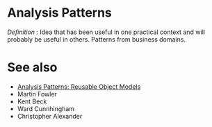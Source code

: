 # Analysis Patterns


*Definition* : Idea that has been useful in one practical context and will probably be useful in others.
Patterns from business domains. 

# See also
- [Analysis Patterns: Reusable Object Models](https://www.amazon.fr/Analysis-Patterns-Reusable-Object-Models)
- Martin Fowler
- Kent Beck
- Ward Cunnhingham
- Christopher Alexander